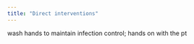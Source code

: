 ```yaml
---
title: "Direct interventions"
---
```

wash hands to maintain infection control; hands on with the pt

